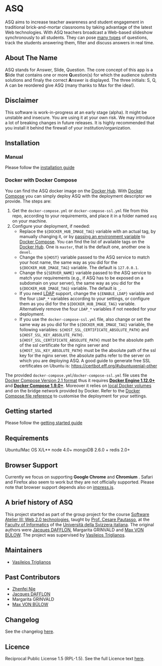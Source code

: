 ASQ
===
ASQ aims to increase teacher awareness and student engagement in traditional brick-and-mortar classrooms by taking advantage of the latest Web technologies.
With ASQ teachers broadcast a Web-based slideshow synchronously to all students. They can pose [many types](https://github.com/ASQ-USI-Elements) of questions, track the students answering them, filter and discuss answers in real time.

About The Name
--------------

ASQ stands for Answer, Slide, Question.
The core concept of this app is a **S**lide that contains one or more **Q**uestion(s) for which the audience submits solutions and finaly the correct **A**nswer is displayed.
The three initials: S, Q, A can be reordered give ASQ (many thanks to Max for the idea!).  

Disclaimer
----------
This software is work-in-progress at an early stage (alpha). It might be unstable and insecure. You are using it at your own risk. We may introduce a lot of breaking changes in future releases. It is highly recommended that you install it behind the firewall of your institution/organization.

Installation
-------------
### Manual
Please follow the [installation guide](doc/install/installation.md)

### Docker with Docker Compose
You can find the ASQ docker image on the [Docker Hub](https://hub.docker.com/r/asqhub/asq/). With [Docker Compose](https://docs.docker.com/compose/) you can simply deploy ASQ with the deployment descriptor we provide. The steps are:

1. Get the `docker-compose.yml` or `docker-compose-ssl.yml` file from this repo, according to your requirements, and place it in a folder named `asq` on your machine.
2. Configure your deployment, if needed:
   - Replace the `${DOCKER_HUB_IMAGE_TAG}` variable with an actual tag, by manually changing it, or by [passing an environment variable](https://docs.docker.com/compose/compose-file/#variable-substitution) to [Docker Compose](https://docs.docker.com/compose/). You can find the list of available tags on the [Docker Hub](https://hub.docker.com/r/asqhub/asq/tags/). One is `master`, that is the default one, another one is `devel`. 
   - Change the `${HOST}` variable passed to the ASQ service to match your host name, the same way as you did for the `${DOCKER_HUB_IMAGE_TAG}` variable. The default is `127.0.0.1`.
   - Change the `${SERVER_NAME}` variable passed to the ASQ service to match your requirements (e.g., if ASQ has to be exposed on a subdomain on your server), the same way as you did for the `${DOCKER_HUB_IMAGE_TAG}` variable. The default is `_`.
   - If you need [LDAP](https://en.wikipedia.org/wiki/Lightweight_Directory_Access_Protocol) support, change the `${ENABLE_LDAP}` variable and the four `LDAP_*` variables according to your settings, or configure them as you did for the `${DOCKER_HUB_IMAGE_TAG}` variable. Alternatively remove the four `LDAP_*` variables if not needed for your deployment.
   - If you use the `docker-compose-ssl.yml` file, also change or set the same way as you did for the `${DOCKER_HUB_IMAGE_TAG}` variable, the following variables: `${HOST_SSL_CERTIFICATE_ABSOLUTE_PATH}` and `${HOST_SSL_KEY_ABSOLUTE_PATH}`. `${HOST_SSL_CERTIFICATE_ABSOLUTE_PATH}` must be the absolute path of the ssl certificate for the nginx server and `${HOST_SSL_KEY_ABSOLUTE_PATH}` must be the absolute path of the ssl key for the nginx server. the absolute paths refer to the server on which you are deploying ASQ. A good guide to generate free SSL certificates on Ubuntu is: https://certbot.eff.org/#ubuntuxenial-other
   
The provided `docker-compose.yml`/`docker-compose-ssl.yml` file uses the [Docker Compose Version 2.1 format](https://docs.docker.com/compose/compose-file/#/versioning) thus it requires [**Docker Engine 1.12.0+**](https://docs.docker.com/engine/installation/) and [**Docker Compose 1.9.0+**](https://docs.docker.com/compose/install/).
Moreover it relies on [local Docker volumes](https://docs.docker.com/engine/reference/commandline/volume_create/) and on the bridge network provided by Docker. Refer to the [Docker Compose file reference](https://docs.docker.com/compose/compose-file/) to customise the deployment for your settings.

Getting started
----------------
Please follow the [getting started guide](doc/manual/getting_started.md)

Requirements
-------------
Ubuntu/Mac OS X/L**
node 4.0+
mongoDB 2.6.0 +
redis 2.0+

Browser Support
---------------
Currently we focus on supporting __Google Chrome__ and __Chromium__ . Safari and Firefox also seem to work but they are not officially supported. Please note that browser support depends also on [impress.js][5].

A brief history of ASQ
----------------------

This project started as part of the group project for the course [Software Atelier III: Web 2.0 technologies](http://www.inf.usi.ch/presentazione-studiare/container_education_utilities/orario_corsi/corso?id=985), taught by [Prof. Cesare Pautasso](http://www.inf.usi.ch/faculty/pautasso/), at the [Faculty of Informatics](http://www.inf.usi.ch/) of the [Università della Svizzera italiana](http://www.usi.ch/en/index.htm). The original authors were [Jacques DAFFLON](http://atelier.inf.usi.ch/~dafflonj/), Margarita GRINVALD and [Max VON BÜLOW](http://www.maxmediapictures.de/). The project was supervised by [Vasileios Triglianos](http://www.inf.usi.ch/phd/triglianos/).

Maintainers
-------
* [Vasileios Triglianos](http://www.inf.usi.ch/phd/triglianos/)

Past Contributors
-----------------
* [Zhenfei Nie](http://zhenfeinie.info/)
* [Jacques DAFFLON](http://atelier.inf.usi.ch/~dafflonj/)
* Margarita GRINVALD
* [Max VON BÜLOW](http://www.maxmediapictures.de/)

Changelog
---------

See the changelog [here](https://github.com/ASQ-USI/ASQ/blob/master/CHANGELOG.md).

Licence
---------
Reciprocal Public License 1.5 (RPL-1.5). See the full Licence text [here](LICENCE).

[1]: http://nodejs.org/                     "node.js"
[2]: http://expressjs.com/                  "express.js"
[3]: http://www.mongodb.org/                "MongoDB"
[4]: http://embeddedjs.com/                 "ejs"
[5]: http://passportjs.org/                 "Passport.js"
[6]: https://github.com/bartaz/impress.js/  "impress.js"
